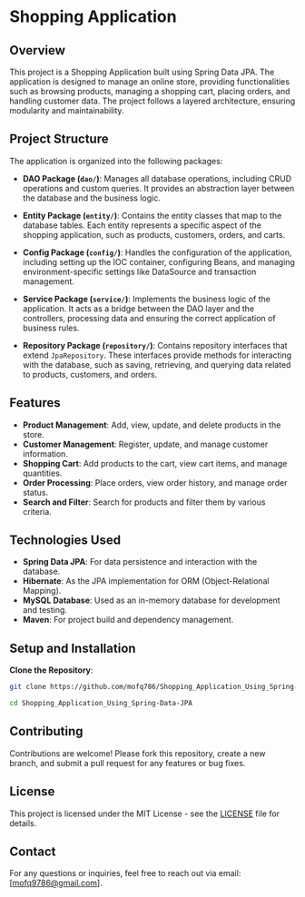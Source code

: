 # Shopping Application

## Overview

This project is a Shopping Application built using Spring Data JPA. The application is designed to manage an online store, providing functionalities such as browsing products, managing a shopping cart, placing orders, and handling customer data. The project follows a layered architecture, ensuring modularity and maintainability.

## Project Structure

The application is organized into the following packages:

- **DAO Package (`dao/`)**: Manages all database operations, including CRUD operations and custom queries. It provides an abstraction layer between the database and the business logic.

- **Entity Package (`entity/`)**: Contains the entity classes that map to the database tables. Each entity represents a specific aspect of the shopping application, such as products, customers, orders, and carts.

- **Config Package (`config/`)**: Handles the configuration of the application, including setting up the IOC container, configuring Beans, and managing environment-specific settings like DataSource and transaction management.

- **Service Package (`service/`)**: Implements the business logic of the application. It acts as a bridge between the DAO layer and the controllers, processing data and ensuring the correct application of business rules.

- **Repository Package (`repository/`)**: Contains repository interfaces that extend `JpaRepository`. These interfaces provide methods for interacting with the database, such as saving, retrieving, and querying data related to products, customers, and orders.

## Features

- **Product Management**: Add, view, update, and delete products in the store.
- **Customer Management**: Register, update, and manage customer information.
- **Shopping Cart**: Add products to the cart, view cart items, and manage quantities.
- **Order Processing**: Place orders, view order history, and manage order status.
- **Search and Filter**: Search for products and filter them by various criteria.

## Technologies Used

- **Spring Data JPA**: For data persistence and interaction with the database.
- **Hibernate**: As the JPA implementation for ORM (Object-Relational Mapping).
- **MySQL Database**: Used as an in-memory database for development and testing.
- **Maven**: For project build and dependency management.

## Setup and Installation

**Clone the Repository**:
```bash
git clone https://github.com/mofq786/Shopping_Application_Using_Spring-Data-JPA.git

cd Shopping_Application_Using_Spring-Data-JPA
```

## Contributing

Contributions are welcome! Please fork this repository, create a new branch, and submit a pull request for any features or bug fixes.

## License

This project is licensed under the MIT License - see the [LICENSE](LICENSE) file for details.

## Contact

For any questions or inquiries, feel free to reach out via email: [mofq9786@gmail.com].
